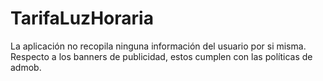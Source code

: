 # TarifaLuzHoraria

La aplicación no recopila ninguna información del usuario por si misma. Respecto a los banners de publicidad, estos cumplen con las políticas de admob.

